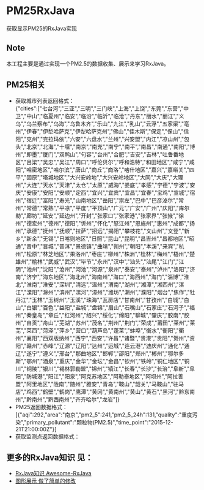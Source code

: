 # PM25RxJava
获取显示PM25的RxJava实现

## Note
本工程主要是通过实现一个PM2.5的数据收集、展示来学习RxJava。  

## PM25相关
* 获取城市列表返回格式：  
{"cities":["七台河","三亚","三明","三门峡","上海","上饶","东莞","东营","中卫","中山","临夏州","临安","临汾","临沂","临沧","丹东","丽水","丽江","义乌","乌兰察布","乌海","乌鲁木齐","乐山","九江","乳山","云浮","五家渠","亳州","伊春","伊犁哈萨克","伊犁哈萨克州","佛山","佳木斯","保定","保山","信阳","克州","克拉玛依","六安","六盘水","兰州","兴安盟","内江","凉山州","包头","北京","北海","十堰","南京","南充","南宁","南平","南昌","南通","南阳","博州","即墨","厦门","双鸭山","句容","台州","合肥","吉安","吉林","吐鲁番地区","吕梁","吴忠","吴江","周口","呼伦贝尔","呼和浩特","和田地区","咸宁","咸阳","哈密地区","哈尔滨","唐山","商丘","商洛","喀什地区","嘉兴","嘉峪关","四平","固原","塔城地区","大兴安岭地","大兴安岭地区","大同","大庆","大理州","大连","天水","天津","太仓","太原","威海","娄底","孝感","宁德","宁波","安庆","安康","安阳","安顺","定西","宜兴","宜宾","宜昌","宜春","宝鸡","宣城","宿州","宿迁","富阳","寿光","山南地区","岳阳","崇左","巴中","巴彦淖尔","常州","常德","常熟","平凉","平度","平顶山","广元","广安","广州","庆阳","库尔勒","廊坊","延安","延边州","开封","张家口","张家港","张家界","张掖","徐州","德宏州","德州","德阳","忻州","怀化","怒江州","恩施州","惠州","成都","扬州","承德","抚州","抚顺","拉萨","招远","揭阳","攀枝花","文山州","文登","新乡","新余","无锡","日喀则地区","日照","昆山","昆明","昌吉州","昌都地区","昭通","晋中","晋城","普洱","景德镇","曲靖","朔州","朝阳","本溪","来宾","杭州","松原","林芝地区","果洛州","枣庄","柳州","株洲","桂林","梅州","梧州","楚雄州","榆林","武威","武汉","毕节","永州","汉中","汕头","汕尾","江门","江阴","池州","沈阳","沧州","河池","河源","泉州","泰安","泰州","泸州","洛阳","济南","济宁","海东地区","海北州","海南州","海口","海西州","海门","淄博","淮北","淮南","淮安","深圳","清远","温州","渭南","湖州","湘潭","湘西州","湛江","溧阳","滁州","滨州","漯河","漳州","潍坊","潮州","濮阳","烟台","焦作","牡丹江","玉林","玉树州","玉溪","珠海","瓦房店","甘南州","甘孜州","白城","白山","白银","百色","益阳","盐城","盘锦","眉山","石嘴山","石家庄","石河子","福州","秦皇岛","章丘","红河州","绍兴","绥化","绵阳","聊城","肇庆","胶南","胶州","自贡","舟山","芜湖","苏州","茂名","荆州","荆门","荣成","莆田","莱州","莱芜","莱西","菏泽","萍乡","营口","葫芦岛","蓬莱","蚌埠","衡水","衡阳","衢州","襄阳","西双版纳州","西宁","西安","许昌","诸暨","贵港","贵阳","贺州","资阳","赣州","赤峰","辽源","辽阳","达州","运城","连云港","迪庆州","通化","通辽","遂宁","遵义","邢台","那曲地区","邯郸","邵阳","郑州","郴州","鄂尔多斯","鄂州","酒泉","重庆","金华","金坛","金昌","钦州","铁岭","铜仁地区","铜川","铜陵","银川","锡林郭勒盟","锦州","镇江","长春","长沙","长治","阜新","阜阳","防城港","阳江","阳泉","阿克苏地区","阿勒泰地区","阿坝州","阿拉善盟","阿里地区","陇南","随州","雅安","青岛","鞍山","韶关","马鞍山","驻马店","鸡西","鹤壁","鹤岗","鹰潭","黄冈","黄南州","黄山","黄石","黑河","黔东南州","黔南州","黔西南州","齐齐哈尔","龙岩"]}
* PM25返回数据格式：  
 [{"aqi":292,"area":"南京","pm2_5":241,"pm2_5_24h":131,"quality":"重度污染","primary_pollutant":"颗粒物(PM2.5)","time_point":"2015-12-21T21:00:00Z"}]  
* 获取监测点返回数据格式： 


## 更多的RxJava知识 见：
* [RxJava知识 Awesome-RxJava](https://github.com/lzyzsd/Awesome-RxJava)   
* [图形展示 做了简单的修改](https://github.com/hellsam/DoughnutDemo_Android)
